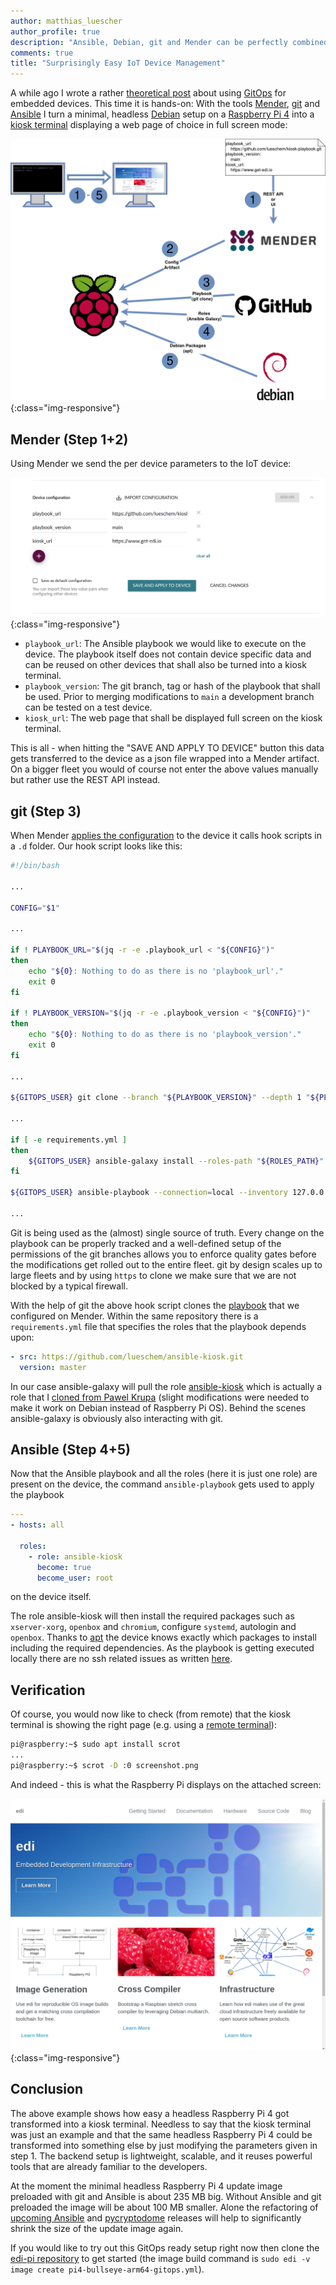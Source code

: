 ```yaml
---
author: matthias_luescher
author_profile: true
description: "Ansible, Debian, git and Mender can be perfectly combined to do IoT fleet management in a scalable, yet lightweight manner!"
comments: true
title: "Surprisingly Easy IoT Device Management"
---
```


A while ago I wrote a rather [theoretical post](/Embedded-Meets-GitOps/) about using
[GitOps](https://www.weave.works/blog/gitops-operations-by-pull-request) for embedded devices.
This time it is hands-on: With the tools [Mender](https://www.mender.io), [git](https://git-scm.com/) and
[Ansible](https://www.ansible.com/) I turn a minimal, headless [Debian](https://www.debian.org/) setup on a
[Raspberry Pi 4](https://www.raspberrypi.com/products/raspberry-pi-4-model-b/) into a
[kiosk terminal](https://en.wikipedia.org/wiki/Interactive_kiosk) displaying a
web page of choice in full screen mode:

![Overall Setup](/assets/images/blog/GitOpsMenderAnsible.png){:class="img-responsive"}


Mender (Step 1+2)
-----------------

Using Mender we send the per device parameters to the IoT device:

![Mender](/assets/images/blog/mender-configure.png){:class="img-responsive"}

* `playbook_url`: The Ansible playbook we would like to execute on the device. The playbook itself does
not contain device specific data and can be reused on other devices that shall also be turned into a
kiosk terminal.
* `playbook_version`: The git branch, tag or hash of the playbook that shall be used. Prior to merging
modifications to `main` a development branch can be tested on a test device.
* `kiosk_url`: The web page that shall be displayed full screen on the kiosk terminal.

This is all - when hitting the "SAVE AND APPLY TO DEVICE" button this data gets transferred to the
device as a json file wrapped into a Mender artifact. On a bigger fleet you would of course not enter
the above values manually but rather use the REST API instead.

git (Step 3)
------------

When Mender [applies the configuration](https://docs.mender.io/add-ons/configure/device-integration)
to the device it calls hook scripts in a `.d` folder. Our hook script looks like this:

``` bash
#!/bin/bash

...

CONFIG="$1"

...

if ! PLAYBOOK_URL="$(jq -r -e .playbook_url < "${CONFIG}")"
then
    echo "${0}: Nothing to do as there is no 'playbook_url'."
    exit 0
fi

if ! PLAYBOOK_VERSION="$(jq -r -e .playbook_version < "${CONFIG}")"
then
    echo "${0}: Nothing to do as there is no 'playbook_version'."
    exit 0
fi

...

${GITOPS_USER} git clone --branch "${PLAYBOOK_VERSION}" --depth 1 "${PLAYBOOK_URL}" playbook

...

if [ -e requirements.yml ]
then
    ${GITOPS_USER} ansible-galaxy install --roles-path "${ROLES_PATH}" -r requirements.yml
fi

${GITOPS_USER} ansible-playbook --connection=local --inventory 127.0.0.1, playbook.yml --extra-vars "@${CONFIG_FILE}"

...
```

Git is being used as the (almost) single source of truth. Every change on the playbook can be properly
tracked and a well-defined setup of the permissions of the git branches allows you to enforce quality
gates before the modifications get rolled out to the entire fleet. git by design scales up to large fleets
and by using `https` to clone we make sure that we are not blocked by a typical firewall.

With the help of git the above hook script clones the [playbook](https://github.com/lueschem/kiosk-playbook)
that we configured on Mender. Within the same repository there is a `requirements.yml` file that
specifies the roles that the playbook depends upon:

``` yaml
- src: https://github.com/lueschem/ansible-kiosk.git
  version: master
```

In our case ansible-galaxy will pull the role [ansible-kiosk](https://github.com/lueschem/ansible-kiosk)
which is actually a role that I [cloned from Pawel Krupa](https://github.com/paulfantom/ansible-kiosk)
(slight modifications were needed to make it work on Debian instead of Raspberry Pi OS). Behind the
scenes ansible-galaxy is obviously also interacting with git.

Ansible (Step 4+5)
------------------

Now that the Ansible playbook and all the roles (here it is just one role) are present on the device,
the command `ansible-playbook` gets used to apply the playbook

``` yaml
---
- hosts: all

  roles:
    - role: ansible-kiosk
      become: true
      become_user: root
```

on the device itself.

The role ansible-kiosk will then install the required packages such as `xserver-xorg`, `openbox`
and `chromium`, configure `systemd`, autologin and `openbox`. Thanks to
[apt](https://wiki.debian.org/PackageManagement) the device knows exactly which packages to install
including the required dependencies.
As the playbook is getting executed locally there are no ssh related issues as written
[here](https://www.upswift.io/post/ansible-for-edge-remote-linux-iot-devices).

Verification
------------

Of course, you would now like to check (from remote) that the kiosk terminal is showing the right
page (e.g. using a [remote terminal](https://docs.mender.io/add-ons/remote-terminal)):

``` bash
pi@raspberry:~$ sudo apt install scrot
...
pi@raspberry:~$ scrot -D :0 screenshot.png
```

And indeed - this is what the Raspberry Pi displays on the attached screen:

![Screenshot](/assets/images/blog/screenshot.png){:class="img-responsive"}

Conclusion
----------

The above example shows how easy a headless Raspberry Pi 4 got transformed into a kiosk terminal.
Needless to say that the kiosk terminal was just an example and that the same headless Raspberry Pi 4
could be transformed into something else by just modifying the parameters given in step 1.
The backend setup is lightweight, scalable, and it reuses powerful tools that are already
familiar to the developers.

At the moment the minimal headless Raspberry Pi 4 update image preloaded with git and Ansible is about
235 MB big. Without Ansible and git preloaded the image will be about 100 MB smaller. Alone the
refactoring of [upcoming Ansible](https://packages.debian.org/experimental/ansible-core) and
[pycryptodome](https://packages.debian.org/bookworm/python3-pycryptodome) releases will help to
significantly shrink the size of the update image again.

If you would like to try out this GitOps ready setup right now then clone the
[edi-pi repository](https://github.com/lueschem/edi-pi) to get started (the image build command is
`sudo edi -v image create pi4-bullseye-arm64-gitops.yml`).
